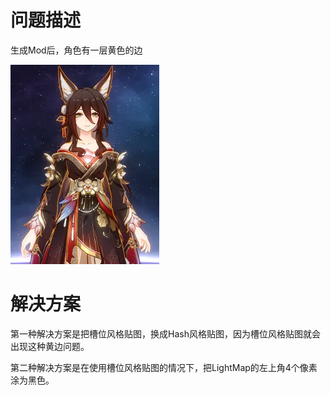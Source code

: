 # 问题描述
生成Mod后，角色有一层黄色的边

![alt text](image.png)

# 解决方案

第一种解决方案是把槽位风格贴图，换成Hash风格贴图，因为槽位风格贴图就会出现这种黄边问题。

第二种解决方案是在使用槽位风格贴图的情况下，把LightMap的左上角4个像素涂为黑色。

